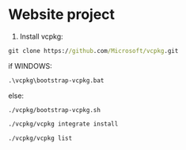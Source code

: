 # Website project

1. Install vcpkg:
```cmd
git clone https://github.com/Microsoft/vcpkg.git
```
if WINDOWS:
```cmd
.\vcpkg\bootstrap-vcpkg.bat
```
else:
```shell
./vcpkg/bootstrap-vcpkg.sh
```

```cmd
./vcpkg/vcpkg integrate install

./vcpkg/vcpkg list

```

